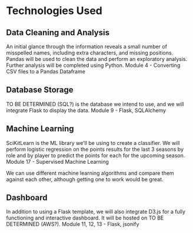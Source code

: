 # Technologies Used
## Data Cleaning and Analysis
An initial glance through the information reveals a small number of misspelled names, including extra characters, and missing positions.
Pandas will be used to clean the data and perform an exploratory analysis. Further analysis will be completed using Python.
Module 4 - Converting CSV files to a Pandas Dataframe

## Database Storage
TO BE DETERMINED (SQL?) is the database we intend to use, and we will integrate Flask to display the data. 
Module 9 - Flask, SQLAlchemy

## Machine Learning
SciKitLearn is the ML library we'll be using to create a classifier. We will perform logistic regression on the points results for the last 3 seasons by role and by player to predict the points for each for the upcoming season. 
Module 17 - Supervised Machine Learning

We can use different machine learning algorithms and compare them against each other, although getting one to work would be great.  

## Dashboard
In addition to using a Flask template, we will also integrate D3.js for a fully functioning and interactive dashboard. It will be hosted on TO BE DETERMINED (AWS?).
Module 11, 12, 13 - Flask, jsonify